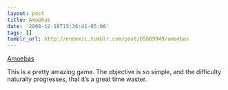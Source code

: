 ```yaml
---
layout: post
title: Amoebas
date: '2008-12-18T15:36:41-05:00'
tags: []
tumblr_url: http://endemic.tumblr.com/post/65609949/amoebas
---
```

[Amoebas](http://www.buzzfeed.com/scott/amoebas)  

This is a pretty amazing game. The objective is so simple, and the difficulty naturally progresses, that it’s a great time waster.

